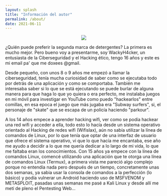 ```yaml
---
layout: splash
title: "Información del autor"
permalink: /about/
date: 2021-06-11
---
```


<p align="center">
<img src="https://user-images.githubusercontent.com/69093629/121718793-f95d6800-cae2-11eb-91c8-3482dc4863f1.png">
</p>

¿Quién puede preferir la segunda marca de detergentes? La primera es mucho mejor. Pero bueno voy a presentarme, soy WackyH4cker, un entusiasta de la Ciberseguridad y el Hacking ético, tengo 16 años y este es mi email pa' que me doxees @gmail.

Desde pequeño, con unos 8 o 9 años me empezó a llamar la ciberseguridad, tenía mucha curiosidad de saber como se ejecutaba todo por detrás de una aplicación y como se comportaba. También me interesaba saber si lo que se está ejecutando se puede burlar de alguna manera para que haga lo que yo quiera o era perfecto, me instalaba juegos en mi móvil para investigar en YouTube como puedo "hackearlos" entre comillas, en esa epoca el juego que más jugaba era "Subway surfers", si, el personaje de "skate" que se escapa de un policía haciendo "parkour".

A los 14 años empece a aprender hacking wifi, ver como se podía hackear una red wifi y acceder a ella, todo esto lo hacía desde un sistema operativo orientado al Hacking de redes wifi (Wifislax), aún no sabía utilizar la línea de comandos de Linux, por lo que tenía que optar de una interfaz de usuario que ofrece el sistema operativo, vi que lo que hacía me encantaba, ese año me ayudo a decidir a lo que me quería dedicar a lo largo de mi vida, lo que me faltaba eran los conocimientos. Con 15 años ya empece con la línea de comandos Linux, comencé utilizando una aplicación que te otorga una línea de comandos Linux (Termux), a primera vista me pareció algo complejo porque no entendía nada pero después de un tiempo, concretamente unas dos semanas, ya sabia usar la consola de comandos a la perfección (lo básico) y podía vulnerar un Android haciendo uso de MSFVENOM y METASPLOIT, pasadas unas semanas me pasé a Kali Linux y desde allí me metí de pleno el Pentesting Web...

